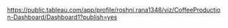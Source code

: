 https://public.tableau.com/app/profile/roshni.rana1348/viz/CoffeeProduction-Dashboard/Dashboard1?publish=yes
